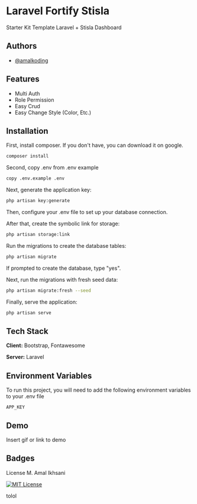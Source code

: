 # Laravel Fortify Stisla

Starter Kit Template Laravel + Stisla Dashboard

## Authors

-   [@amalkoding](https://www.github.com/amalkoding)

## Features

-   Multi Auth
-   Role Permission
-   Easy Crud
-   Easy Change Style (Color, Etc.)

## Installation

First, install composer. If you don't have, you can download it on google.

```bash
composer install
```

Second, copy .env from .env example

```bash
copy .env.example .env
```

Next, generate the application key:

```bash
php artisan key:generate
```

Then, configure your .env file to set up your database connection.

After that, create the symbolic link for storage:

```bash
php artisan storage:link
```

Run the migrations to create the database tables:

```bash
php artisan migrate
```

If prompted to create the database, type "yes".

Next, run the migrations with fresh seed data:

```bash
php artisan migrate:fresh --seed
```

Finally, serve the application:

```bash
php artisan serve
```

## Tech Stack

**Client:** Bootstrap, Fontawesome

**Server:** Laravel

## Environment Variables

To run this project, you will need to add the following environment variables to your .env file

`APP_KEY`

## Demo

Insert gif or link to demo

## Badges

License M. Amal Ikhsani

[![MIT License](https://img.shields.io/badge/License-MIT-green.svg)](https://github.com/amalkoding/laravel_fortify_stisla)

tolol
